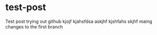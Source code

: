 # test-post
Test post trying out github
kjojf kjahsfdsa askjhf kjshfahs skjhf maing changes to the first branch

